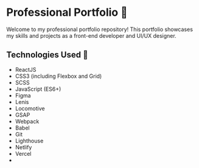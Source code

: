 # Professional Portfolio 💼

Welcome to my professional portfolio repository! This portfolio showcases my skills and projects as a front-end developer and UI/UX designer.

## Technologies Used 🚀

- ReactJS
- CSS3 (including Flexbox and Grid)
- SCSS
- JavaScript (ES6+)
- Figma
- Lenis
- Locomotive
- GSAP
- Webpack
- Babel
- Git
- Lighthouse
- Netlify
- Vercel
- 
